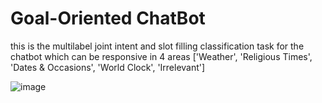 # Goal-Oriented ChatBot
this is the multilabel joint intent and slot filling classification task for the chatbot which can be responsive in 4 areas ['Weather', 'Religious Times', 'Dates & Occasions', 'World Clock', 'Irrelevant']

![image](https://user-images.githubusercontent.com/52626257/137441161-7c02d315-4290-4cf6-ba30-de18ad93a442.png)


